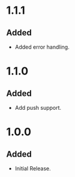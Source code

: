 # 1.1.1
## Added
- Added error handling.

# 1.1.0
## Added
- Add push support.

# 1.0.0
## Added
- Initial Release.